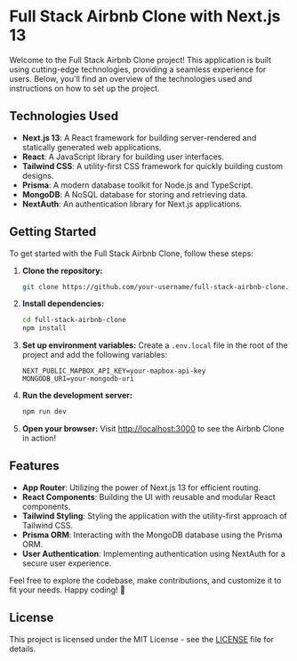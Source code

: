 # Full Stack Airbnb Clone with Next.js 13

Welcome to the Full Stack Airbnb Clone project! This application is built using cutting-edge technologies, providing a seamless experience for users. Below, you'll find an overview of the technologies used and instructions on how to set up the project.

## Technologies Used

- **Next.js 13**: A React framework for building server-rendered and statically generated web applications.
- **React**: A JavaScript library for building user interfaces.
- **Tailwind CSS**: A utility-first CSS framework for quickly building custom designs.
- **Prisma**: A modern database toolkit for Node.js and TypeScript.
- **MongoDB**: A NoSQL database for storing and retrieving data.
- **NextAuth**: An authentication library for Next.js applications.

## Getting Started

To get started with the Full Stack Airbnb Clone, follow these steps:

1. **Clone the repository:**

   ```bash
   git clone https://github.com/your-username/full-stack-airbnb-clone.git
   ```

2. **Install dependencies:**

   ```bash
   cd full-stack-airbnb-clone
   npm install
   ```

3. **Set up environment variables:**
   Create a `.env.local` file in the root of the project and add the following variables:

   ```env
   NEXT_PUBLIC_MAPBOX_API_KEY=your-mapbox-api-key
   MONGODB_URI=your-mongodb-uri
   ```

4. **Run the development server:**

   ```bash
   npm run dev
   ```

5. **Open your browser:**
   Visit [http://localhost:3000](http://localhost:3000) to see the Airbnb Clone in action!

## Features

- **App Router**: Utilizing the power of Next.js 13 for efficient routing.
- **React Components**: Building the UI with reusable and modular React components.
- **Tailwind Styling**: Styling the application with the utility-first approach of Tailwind CSS.
- **Prisma ORM**: Interacting with the MongoDB database using the Prisma ORM.
- **User Authentication**: Implementing authentication using NextAuth for a secure user experience.

Feel free to explore the codebase, make contributions, and customize it to fit your needs. Happy coding! 🚀

## License

This project is licensed under the MIT License - see the [LICENSE](LICENSE) file for details.
